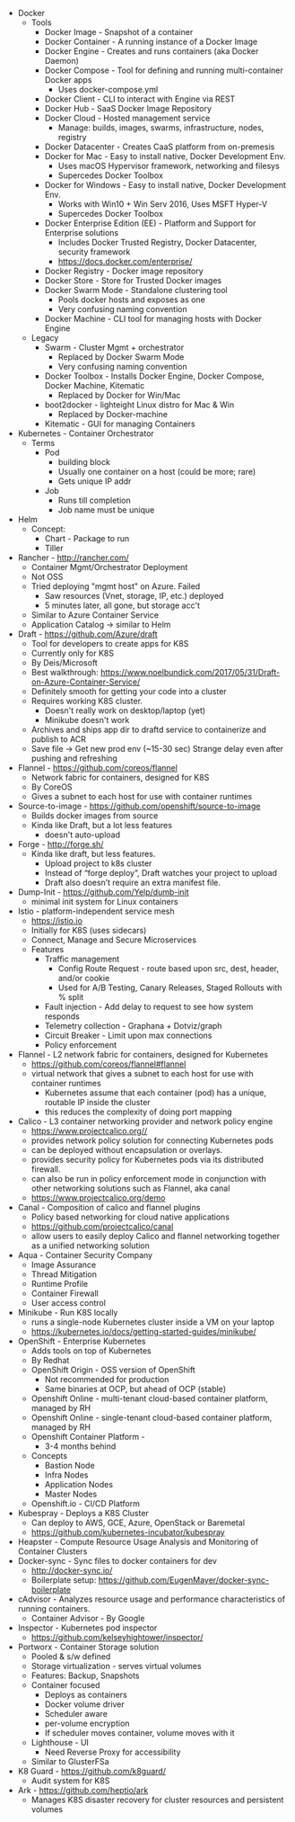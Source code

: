 * Docker
    * Tools
        * Docker Image - Snapshot of a container
        * Docker Container - A running instance of a Docker Image
        * Docker Engine - Creates and runs containers (aka Docker Daemon)
        * Docker Compose - Tool for defining and running multi-container Docker apps
            * Uses docker-compose.yml
        * Docker Client - CLI to interact with Engine via REST
        * Docker Hub - SaaS Docker Image Repository
        * Docker Cloud - Hosted management service
            * Manage: builds, images, swarms, infrastructure, nodes, registry
        * Docker Datacenter - Creates CaaS platform from on-premesis
        * Docker for Mac - Easy to install native, Docker Development Env.
            * Uses macOS Hypervisor framework, networking and filesys
            * Supercedes Docker Toolbox
        * Docker for Windows - Easy to install native, Docker Development Env.
            * Works with Win10 + Win Serv 2016, Uses MSFT Hyper-V
            * Supercedes Docker Toolbox
        * Docker Enterprise Edition (EE) - Platform and Support for Enterprise solutions
            * Includes Docker Trusted Registry, Docker Datacenter, security framework
            * https://docs.docker.com/enterprise/
        * Docker Registry - Docker image repository
        * Docker Store - Store for Trusted Docker images
        * Docker Swarm Mode - Standalone clustering tool
            * Pools docker hosts and exposes as one
            * Very confusing naming convention
        * Docker Machine - CLI tool for managing hosts with Docker Engine
    * Legacy
        * Swarm - Cluster Mgmt + orchestrator
            * Replaced by Docker Swarm Mode
            * Very confusing naming convention
        * Docker Toolbox - Installs Docker Engine, Docker Compose, Docker Machine, Kitematic 
            * Replaced by Docker for Win/Mac
        * boot2docker - lighteight Linux distro for Mac & Win
            * Replaced by Docker-machine
        * Kitematic - GUI for managing Containers
* Kubernetes - Container Orchestrator
    * Terms
        * Pod
            * building block
            * Usually one container on a host (could be more; rare)
            * Gets unique IP addr
        * Job
            * Runs till completion
            * Job name must be unique
* Helm
    * Concept:
        * Chart - Package to run
        * Tiller
* Rancher - http://rancher.com/
    * Container Mgmt/Orchestrator Deployment
	* Not OSS
	* Tried deploying "mgmt host" on Azure.  Failed
        * Saw resources (Vnet, storage, IP, etc.) deployed
        * 5 minutes later, all gone, but storage acc't
    * Similar to Azure Container Service
    * Application Catalog -> similar to Helm
* Draft - https://github.com/Azure/draft
    * Tool for developers to create apps for K8S
    * Currently only for K8S
    * By Deis/Microsoft
	* Best walkthrough: https://www.noelbundick.com/2017/05/31/Draft-on-Azure-Container-Service/
	* Definitely smooth for getting your code into a cluster
	* Requires working K8S cluster.
        * Doesn't really work on desktop/laptop (yet)
        * Minikube doesn't work
	* Archives and ships app dir to draftd service to containerize and publish to ACR
    * Save file -> Get new prod env (~15-30 sec) Strange delay even after pushing and refreshing
* Flannel - https://github.com/coreos/flannel
    * Network fabric for containers, designed for K8S
    * By CoreOS
    * Gives a subnet to each host for use with container runtimes
* Source-to-image - https://github.com/openshift/source-to-image
	* Builds docker images from source
    * Kinda like Draft, but a lot less features
        * doesn't auto-upload
* Forge - http://forge.sh/
    * Kinda like draft, but less features.
		* Upload project to k8s cluster
		* Instead of “forge deploy”, Draft watches your project to upload
        * Draft also doesn’t require an extra manifest file.
* Dump-Init - https://github.com/Yelp/dumb-init
    * minimal init system for Linux containers
* Istio - platform-independent service mesh
    * https://istio.io
    * Initially for K8S (uses sidecars)
    * Connect, Manage and Secure Microservices
    * Features
        * Traffic management
            * Config Route Request - route based upon src, dest, header, and/or cookie
            * Used for A/B Testing, Canary Releases, Staged Rollouts with % split
        * Fault injection - Add delay to request to see how system responds
        * Telemetry collection - Graphana + Dotviz/graph
        * Circuit Breaker - Limit upon max connections
        * Policy enforcement
* Flannel - L2 network fabric for containers, designed for Kubernetes
    * https://github.com/coreos/flannel#flannel
    * virtual network that gives a subnet to each host for use with container runtimes
        * Kubernetes assume that each container (pod) has a unique, routable IP inside the cluster
        * this reduces the complexity of doing port mapping
* Calico - L3 container networking provider and network policy engine
    * https://www.projectcalico.org//
    * provides network policy solution for connecting Kubernetes pods
    * can be deployed without encapsulation or overlays. 
    * provides security policy for Kubernetes pods via its distributed firewall.
    * can also be run in policy enforcement mode in conjunction with other networking solutions such as Flannel, aka canal
    * https://www.projectcalico.org/demo
* Canal - Composition of calico and flannel plugins
    * Policy based networking for cloud native applications
    * https://github.com/projectcalico/canal
    * allow users to easily deploy Calico and flannel networking together as a unified networking solution
* Aqua - Container Security Company
    * Image Assurance
    * Thread Mitigation
    * Runtime Profile
    * Container Firewall
    * User access control
* Minikube - Run K8S locally
    * runs a single-node Kubernetes cluster inside a VM on your laptop
    * https://kubernetes.io/docs/getting-started-guides/minikube/
* OpenShift - Enterprise Kubernetes
    * Adds tools on top of Kubernetes
    * By Redhat
    * OpenShift Origin - OSS version of OpenShift
        * Not recommended for production
        * Same binaries at OCP, but ahead of OCP (stable)
    * Openshift Online - multi-tenant cloud-based container platform, managed by RH
    * Openshift Online - single-tenant cloud-based container platform, managed by RH
    * Openshift Container Platform - 
        * 3-4 months behind
    * Concepts
        * Bastion Node
        * Infra Nodes
        * Application Nodes
        * Master Nodes
    * Openshift.io - CI/CD Platform 
* Kubespray - Deploys a K8S Cluster
    * Can deploy to AWS, GCE, Azure, OpenStack or Baremetal
    * https://github.com/kubernetes-incubator/kubespray
* Heapster - Compute Resource Usage Analysis and Monitoring of Container Clusters
* Docker-sync - Sync files to docker containers for dev
    * http://docker-sync.io/
    * Boilerplate setup:  https://github.com/EugenMayer/docker-sync-boilerplate
* cAdvisor - Analyzes resource usage and performance characteristics of running containers.
    * Container Advisor - By Google
* Inspector - Kubernetes pod inspector
    * https://github.com/kelseyhightower/inspector/
* Portworx - Container Storage solution
    * Pooled & s/w defined
    * Storage virtualization - serves virtual volumes
    * Features: Backup, Snapshots
    * Container focused
        * Deploys as containers
        * Docker volume driver
        * Scheduler aware
        * per-volume encryption
        * If scheduler moves container, volume moves with it
    * Lighthouse - UI
        * Need Reverse Proxy for accessibility
    * Similar to GlusterFSa
* K8 Guard - https://github.com/k8guard/
    * Audit system for K8S
* Ark - https://github.com/heptio/ark
    * Manages K8S disaster recovery for cluster resources and persistent volumes